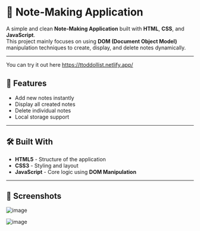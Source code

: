 # 📝 Note-Making Application

A simple and clean **Note-Making Application** built with **HTML**, **CSS**, and **JavaScript**.  
This project mainly focuses on using **DOM (Document Object Model)** manipulation techniques to create, display, and delete notes dynamically.

---

You can try it out here
https://ttoddollist.netlify.app/

## 🚀 Features

- Add new notes instantly
- Display all created notes
- Delete individual notes
- Local storage support 

---

## 🛠️ Built With

- **HTML5** - Structure of the application
- **CSS3** - Styling and layout
- **JavaScript** - Core logic using **DOM Manipulation**

---

## 📸 Screenshots

![image](https://github.com/user-attachments/assets/60850821-a327-49db-9452-dfa7079aff6a)

![image](https://github.com/user-attachments/assets/56d9a87e-c6af-4fa4-b1f6-a7897f781094)

